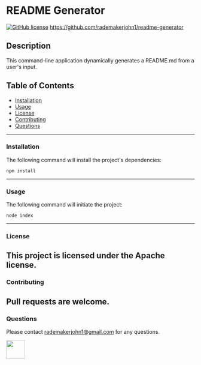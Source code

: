 
# README Generator
[![GitHub license](https://img.shields.io/badge/license-Apache-blue.svg)](https://github.com/rademakerjohn1/readme-generator)
https://github.com/rademakerjohn1/readme-generator


## Description
This command-line application dynamically generates a README.md from a user's input.

## Table of Contents
* [Installation](#Installation)
* [Usage](#Usage)
* [License](#License)
* [Contributing](#Contributing)
* [Questions](#Questions)
---
### Installation
The following command will install the project's dependencies:

```
npm install
```
---
### Usage
The following command will initiate the project:

```
node index
```
---
### License

This project is licensed under the Apache license.
---
### Contributing

Pull requests are welcome.
---
### Questions
Please contact rademakerjohn1@gmail.com for any questions.

<img src="https://github.com/rademakerjohn1.png" width="50"></img>
